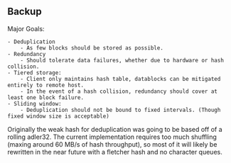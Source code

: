 ## Backup

Major Goals:

	- Deduplication
		- As few blocks should be stored as possible.
	- Redundancy
		- Should tolerate data failures, whether due to hardware or hash collision.
	- Tiered storage:
		- Client only maintains hash table, datablocks can be mitigated entirely to remote host.
		- In the event of a hash collision, redundancy should cover at least one block failure.
	- Sliding window:
		- Deduplication should not be bound to fixed intervals. (Though fixed window size is acceptable)

Originally the weak hash for deduplication was going to be based off of a rolling adler32. The current
implementation requires too much shuffling (maxing around 60 MB/s of hash throughput), so most of it will likely be
rewritten in the near future with a fletcher hash and no character queues.
